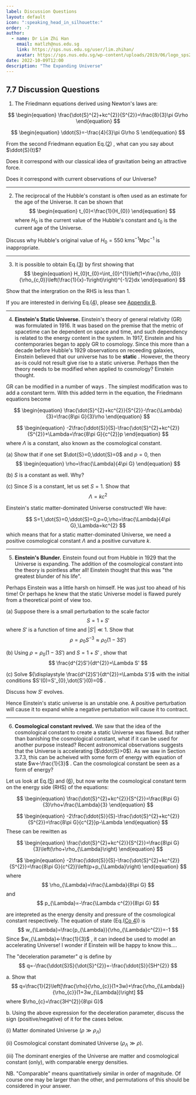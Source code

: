 ```yaml
---
label: Discussion Questions
layout: default
icon: ":speaking_head_in_silhouette:"
order: -7
author:
  - name: Dr Lim Zhi Han
    email: matlzh@nus.edu.sg
    link: https://sps.nus.edu.sg/user/lim.zhihan/
    avatar: https://sps.nus.edu.sg/wp-content/uploads/2019/06/logo_sps20.png
date: 2022-10-09T12:00
description: "The Expanding Universe"
---
```


## 7.7  Discussion Questions
1. The Friedmann equations derived using Newton's laws are:

<span id="Friedmann1"></span>
$$
\begin{equation}
\frac{\dot{S}^{2}+kc^{2}}{S^{2}}=\frac{8}{3}\pi G\rho
\end{equation}
$$

<span id="Friedmann2"></span>
$$
\begin{equation}
\ddot{S}=-\frac{4}{3}\pi G\rho S
\end{equation}
$$

From the second Friedmann equation Eq.([2](#Friedmann2)) , what
can you say about $\ddot{S}(t)$? 


Does it correspond with our classical idea of gravitation being an
attractive force. 

Does it correspond with current observations of our Universe?

---

2. The reciprocal of the Hubble's constant is often used as an estimate
for the age of the Universe. It can be shown that 
<span id="HubbleAge"></span>
$$
\begin{equation}
t_{0}<\frac{1}{H_{0}}
\end{equation}
$$
where $H_{0}$ is the current value of the Hubble's constant and $t_{0}$
is the current age of the Universe. 

Discuss why Hubble's original value of $H_{0}=550\text{ kms}^{-1}\text{Mpc}^{-1}$
is inappropriate.

---

3. It is possible to obtain Eq.([3](#HubbleAge)) by first showing
that 
<span id="H0t0"></span>
$$
\begin{equation}
H_{0}t_{0}=\int_{0}^{1}\left(1+\frac{\rho_{0}}{\rho_{c,0}}\left(\frac{1}{x}-1\right)\right)^{-1/2}dx
\end{equation}
$$

Show that the intergration on the RHS is less than 1. 

If you are interested in deriving Eq.([4](#H0t0)), please see
[Appendix B](AppendixB).

---

4. **Einstein's Static Universe.** Einstein's theory of general
relativity (GR) was formulated in 1916. It was based on the premise
that the metric of spacetime can be dependent on space and time, and
such dependency is related to the energy content in the system. In
1917, Einstein and his contemporaries began to apply GR to cosmology.
Since this more than a decade before Hubble's 1929 observations on
receeding galaxies, Einstein believed that our universe has to be **static** . However, the theory as-is could not result give rise to a
static universe. Perhaps then the theory needs to be modified when
applied to cosmology? Einstein thought. 

GR can be modified in a number of ways . The simplest modification
was to add a constant term. With this added term in the equation,
the Friedmann equations become

<span id="F1-1"></span>
$$
\begin{equation}
\frac{\dot{S}^{2}+kc^{2}}{S^{2}}-\frac{\Lambda}{3}=\frac{8\pi G}{3}\rho
\end{equation}
$$

<span id="F2-1"></span>
$$
\begin{equation}
-2\frac{\ddot{S}}{S}-\frac{\dot{S}^{2}+kc^{2}}{S^{2}}+\Lambda=\frac{8\pi G}{c^{2}}p
\end{equation}
$$
where $\Lambda$ is a constant, also known as the cosmological constant. 

(a) Show that if one set $\dot{S}=0,\ddot{S}=0$ and $p=0$, then
<span id="density_matter_Lambda"></span>
$$
\begin{equation}
\rho=\frac{\Lambda}{4\pi G}
\end{equation}
$$


(b) $S$ is a constant as well. Why?

(c) Since $S$ is a constant, let us set $S=1$. Show that 
<span id="Lambda_matterDom"></span>
$$
\begin{equation}
\Lambda=kc^{2}
\end{equation}
$$


Einstein's static matter-dominated Universe constructed! We have:

$$
S=1,\dot{S}=0,\ddot{S}=0,p=0,\rho=\frac{\Lambda}{4\pi G},\Lambda=kc^{2}
$$
which means that for a static matter-dominated Universe, we need a
positive cosmological constant $\Lambda$ and a positive curvature
$k$.

---

5. **Einstein's Blunder.** Einstein found out from Hubble in
1929 that the Universe is expanding. The addition of the cosmological
constant into the theory is pointless after all! Einstein thought
that this was "the greatest blunder of his life".

Perhaps Einstein was a little harsh on himself. He was just too ahead
of his time! Or perhaps he knew that the static Universe model is
flawed purely from a theoretical point of view too. 

(a) Suppose there is a small perturbation to the scale factor 
$$
S=1+S'
$$
where $S'$ is a function of time and $|S'|\ll1$. Show that 
$$
\rho=\rho_{0}S^{-3}\approx\rho_{0}(1-3S')
$$

(b) Using $\rho=\rho_{0}(1-3S')$ and $S=1+S'$ , show that 
$$
\frac{d^{2}S'}{dt^{2}}=\Lambda S'
$$


(c) Solve ${\displaystyle \frac{d^{2}S'}{dt^{2}}=\Lambda S'}$ with
the initial conditions $S'(0)=S'_{0},\dot{S'}(0)=0$ .

Discuss how
$S'$ evolves. 

Hence Einstein's static universe is an unstable one. A positive perturbation
will cause it to expand while a negative pertubation will cause it
to contract. 

---

6. **Cosmological constant revived.** We saw that the idea of
the cosmological constant to create a static Universe was flawed.
But rather than banishing the cosmological constant, what if it can
be used for another purpose instead? Recent astronomical observations
suggests that the Universe is accelerating ($\ddot{S}>0$). As we
saw in Section 3.7.3, this can be acheived with some form of energy
with equation of state $w<-\frac{1}{3}$ . Can the cosmological constant
be seen as a form of energy?

Let us look at Eq.([5](#F1-1)) and ([6](#F2-1)), but now write
the cosmological constant term on the energy side (RHS) of the equations: 

<span id="F1-1-1"></span>
$$
\begin{equation}
\frac{\dot{S}^{2}+kc^{2}}{S^{2}}=\frac{8\pi G}{3}\rho+\frac{\Lambda}{3}
\end{equation}
$$

<span id="F2-1-1"></span>
$$
\begin{equation}
-2\frac{\ddot{S}}{S}-\frac{\dot{S}^{2}+kc^{2}}{S^{2}}=\frac{8\pi G}{c^{2}}p-\Lambda
\end{equation}
$$
These can be rewitten as 

<span id="F1-1-1-1"></span>
$$
\begin{equation}
\frac{\dot{S}^{2}+kc^{2}}{S^{2}}=\frac{8\pi G}{3}\left(\rho+\rho_{\Lambda}\right)
\end{equation}
$$

<span id="F2-1-1-1"></span>
$$
\begin{equation}
-2\frac{\ddot{S}}{S}-\frac{\dot{S}^{2}+kc^{2}}{S^{2}}=\frac{8\pi G}{c^{2}}\left(p+p_{\Lambda}\right)
\end{equation}
$$
where 
$$
\rho_{\Lambda}=\frac{\Lambda}{8\pi G}
$$
and 
$$
p_{\Lambda}=-\frac{\Lambda c^{2}}{8\pi G}
$$

are intepreted as the energy density and pressure of the cosmological
constant respectively. The equation of state (Eq.([Co 4](Cosmology#EoS)))
is 
$$
w_{\Lambda}=\frac{p_{\Lambda}}{\rho_{\Lambda}c^{2}}=-1
$$
Since $w_{\Lambda}<-\frac{1}{3}$ , it can indeed be used to model
an accelerating Universe! I wonder if Einstein will be happy to know
this....

The "deceleration parameter" $q$ is define by 
$$
q=-\frac{\ddot{S}S}{\dot{S}^{2}}=-\frac{\ddot{S}}{SH^{2}}
$$

a. Show that 
$$
q=\frac{1}{2}\left[\frac{\rho}{\rho_{c}}(1+3w)+\frac{\rho_{\Lambda}}{\rho_{c}}(1+3w_{\Lambda})\right]
$$
where $\rho_{c}=\frac{3H^{2}}{8\pi G}$


b. Using the above expression for the deceleration parameter, discuss
the sign (positive/negative) of it for the cases below. 

(i) Matter dominated Universe ($\rho\gg\rho_{\Lambda}$)

(ii) Cosmological constant dominated Universe ($\rho_{\Lambda}\gg\rho$).

(iii) The dominant energies of the Universe are matter and cosmological
constant (only), with comparable energy densities.

NB. "Comparable" means quantitatively similar in order of magnitude.
Of course one may be larger than the other, and permutations of this
should be considered in your answer.
